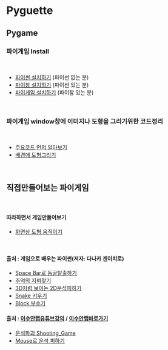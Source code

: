 # Pyguette
## Pygame

### 파이게임 Install

<br>

 + [파이썬 설치하기](./Readme/PyThon.md) (파이썬 없는 분)
 + [파이참 설치하기](./Readme/PytC.md) (파이썬 있는 분)
 + [파이게임 설치하기](./Readme/PyG.md) (파이참 있는 분)

<br>
 
### 파이게임 window창에 이미지나 도형을 그리기위한 코드정리
  
<br>

 + [주요코드 먼저 알아보기](./PygamePrac/PygameZero.py)  
 + [배경에 도형그리기](./Readme/README3.md)

<br>
 
##  직접만들어보는 파이게임
 
<br>

#### 따라하면서 게임만들어보기
 + [화면상 도형 움직이기](./Readme/PracGame1.md)

<br>

#### 출처 : 게임으로 배우는 파이썬(저자: 다나카 겐이치로)


 + [Space Bar로 동굴탈출하기](./Readme/README5.md)
 + [추억의 지뢰찾기](./Readme/README6.md)
 + [3D처럼 보이는 2D운석피하기](./Readme/README7.md)
 + [Snake 키우기](./Readme/README8.md)
 + [Block 부수기](./Readme/README9.md)
 
 
#### 출처 : [이수안랩유튜브강의](https://www.youtube.com/watch?v=-e_5sOsKqrU&feature=emb_logo)  / [이수안랩바로가기](http://suanlab.com/)
 
 
 + [운석파괴 Shooting_Game](./Readme/README2.md)
 + [Mouse로 운석 피하기](./Readme/README4.md)


 
